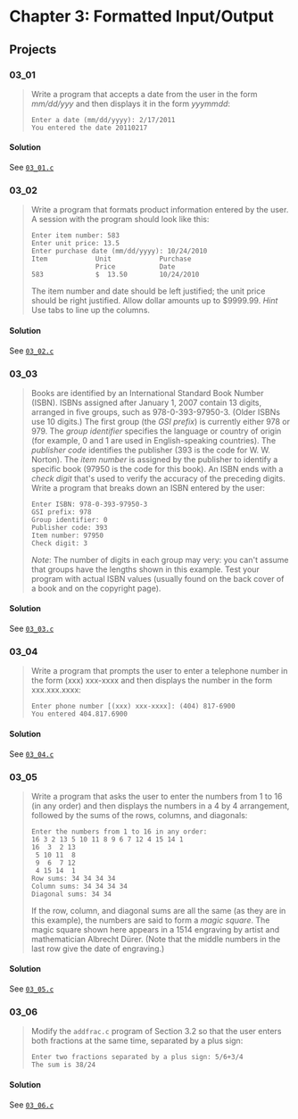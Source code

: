 # Chapter 3: Formatted Input/Output
## Projects

### 03_01
> Write a program that accepts a date from the user in the form *mm/dd/yyy* and then displays it in the form *yyymmdd*:
> ```
> Enter a date (mm/dd/yyyy): 2/17/2011
> You entered the date 20110217
> ```
#### Solution
See [`03_01.c`](03_01.c)

### 03_02
> Write a program that formats product information entered by the user. A session with the program should look like this:
> ```
> Enter item number: 583
> Enter unit price: 13.5
> Enter purchase date (mm/dd/yyyy): 10/24/2010
> Item            Unit            Purchase
>                 Price           Date
> 583             $  13.50        10/24/2010
> ```
> The item number and date should be left justified; the unit price should be right justified. Allow dollar amounts up to $9999.99. *Hint* Use tabs to line up the columns.
#### Solution
See [`03_02.c`](03_02.c)

### 03_03
> Books are identified by an International Standard Book Number (ISBN). ISBNs assigned after January 1, 2007 contain 13 digits, arranged in five groups, such as 978-0-393-97950-3. (Older ISBNs use 10 digits.) The first group (the *GSI prefix*) is currently either 978 or 979. The *group identifier* specifies the language or country of origin (for example, 0 and 1 are used in English-speaking countries). The *publisher code* identifies the publisher (393 is the code for W. W. Norton). The *item number* is assigned by the publisher to identify a specific book (97950 is the code for this book). An ISBN ends with a *check digit* that's used to verify the accuracy of the preceding digits. Write a program that breaks down an ISBN entered by the user:
> ```
> Enter ISBN: 978-0-393-97950-3
> GSI prefix: 978
> Group identifier: 0
> Publisher code: 393
> Item number: 97950
> Check digit: 3
> ```
> *Note*: The number of digits in each group may very: you can't assume that groups have the lengths shown in this example. Test your program with actual ISBN values (usually found on the back cover of a book and on the copyright page).
#### Solution
See [`03_03.c`](03_03.c)

### 03_04
> Write a program that prompts the user to enter a telephone number in the form (xxx) xxx-xxxx and then displays the number in the form xxx.xxx.xxxx:
> ```
> Enter phone number [(xxx) xxx-xxxx]: (404) 817-6900
> You entered 404.817.6900
> ```
#### Solution
See [`03_04.c`](03_04.c)

### 03_05
> Write a program that asks the user to enter the numbers from 1 to 16 (in any order) and then displays the numbers in a 4 by 4 arrangement, followed by the sums of the rows, columns, and diagonals:
> ```
> Enter the numbers from 1 to 16 in any order:
> 16 3 2 13 5 10 11 8 9 6 7 12 4 15 14 1
> 16  3  2 13
>  5 10 11  8
>  9  6  7 12
>  4 15 14  1
> Row sums: 34 34 34 34
> Column sums: 34 34 34 34
> Diagonal sums: 34 34
> ```
> If the row, column, and diagonal sums are all the same (as they are in this example), the numbers are said to form a *magic square*. The magic square shown here appears in a 1514 engraving by artist and mathematician Albrecht Dürer. (Note that the middle numbers in the last row give the date of engraving.)
#### Solution
See [`03_05.c`](03_05.c)

### 03_06
> Modify the `addfrac.c` program of Section 3.2 so that the user enters both fractions at the same time, separated by a plus sign:
> ```
> Enter two fractions separated by a plus sign: 5/6+3/4
> The sum is 38/24
> ```
#### Solution
See [`03_06.c`](03_06.c)
